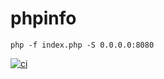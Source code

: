 # phpinfo

```
php -f index.php -S 0.0.0.0:8080
```
[![ci](https://github.com/Guillermopolo76/santander-phpinfo/actions/workflows/ci.yaml/badge.svg)](https://github.com/Guillermopolo76/santander-phpinfo/actions/workflows/ci.yaml)
